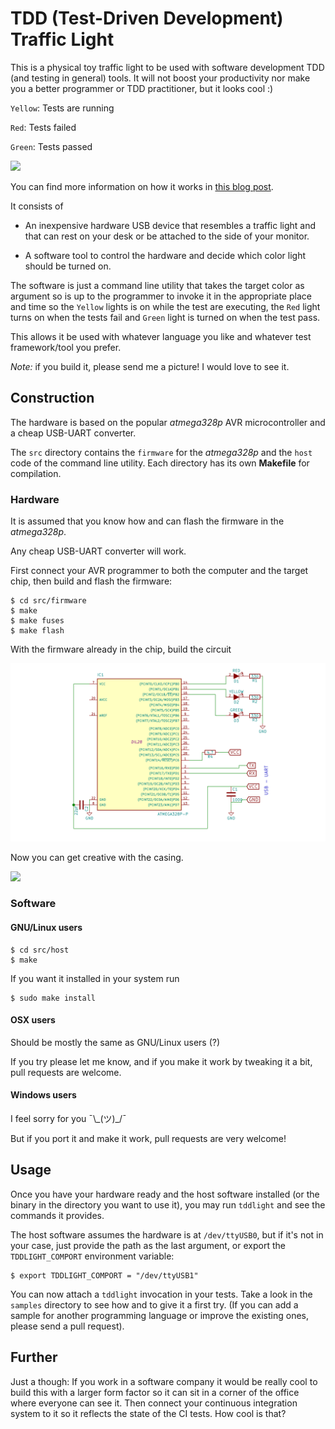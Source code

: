 # TDD (Test-Driven Development) Traffic Light

This is a physical toy traffic light to be used with software development TDD
(and testing in general) tools. It will not boost your productivity nor make you
a better programmer or TDD practitioner, but it looks cool :)

`Yellow`: Tests are running

`Red`: Tests failed

`Green`: Tests passed

![](gif.gif)

You can find more information on how it works in [this blog
post](http://www.sillybytes.net/2016/08/tdd-test-driven-development-physical.html).

It consists of

* An inexpensive hardware USB device that resembles a traffic light
    and that can rest on your desk or be attached to the side of your monitor.

* A software tool to control the hardware and decide which color light should be
    turned on.

The software is just a command line utility that takes the target color as
argument so is up to the programmer to invoke it in the appropriate place and
time so the `Yellow` lights is on while the test are executing, the `Red` light
turns on when the tests fail and `Green` light is turned on when the test pass.

This allows it be used with whatever language you like and whatever test
framework/tool you prefer.

*Note:* if you build it, please send me a picture! I would love to see it.


## Construction

The hardware is based on the popular *atmega328p* AVR microcontroller and a
cheap USB-UART converter.

The `src` directory contains the `firmware` for the *atmega328p* and the `host`
code of the command line utility. Each directory has its own **Makefile** for
compilation.


### Hardware

It is assumed that you know how and can flash the firmware in the *atmega328p*.

Any cheap USB-UART converter will work.

First connect your AVR programmer to both the computer and the target chip, then
build and flash the firmware:

    $ cd src/firmware
    $ make
    $ make fuses
    $ make flash

With the firmware already in the chip, build the circuit

![](schematic.png)

Now you can get creative with the casing.

![](shot.jpg)


### Software

#### GNU/Linux users

    $ cd src/host
    $ make

If you want it installed in your system run

    $ sudo make install


#### OSX users

Should be mostly the same as GNU/Linux users (?)

If you try please let me know, and if you make it work by tweaking it a bit,
pull requests are welcome.


#### Windows users

I feel sorry for you ¯\\\_(ツ)\_/¯

But if you port it and make it work, pull requests are very welcome!


## Usage

Once you have your hardware ready and the host software installed (or the binary
in the directory you want to use it), you may run `tddlight` and see the
commands it provides.

The host software assumes the hardware is at `/dev/ttyUSB0`, but if it's not in
your case, just provide the path as the last argument, or export the
`TDDLIGHT_COMPORT` environment variable:

    $ export TDDLIGHT_COMPORT = "/dev/ttyUSB1"

You can now attach a `tddlight` invocation in your tests. Take a look in the
`samples` directory to see how and to give it a first try. (If you can add a
sample for another programming language or improve the existing ones, please
send a pull request).


## Further

Just a though: If you work in a software company it would be really cool to
build this with a larger form factor so it can sit in a corner of the office
where everyone can see it. Then connect your continuous integration system to it
so it reflects the state of the CI tests. How cool is that?
